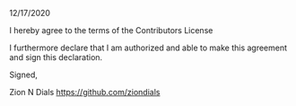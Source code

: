 12/17/2020

I hereby agree to the terms of the Contributors License

I furthermore declare that I am authorized and able to make this
agreement and sign this declaration.

Signed,

Zion N Dials
https://github.com/ziondials
